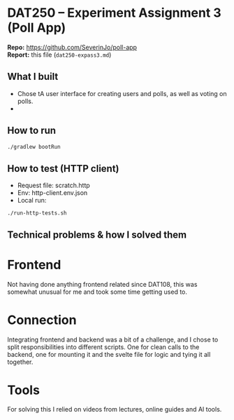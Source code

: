 # DAT250 – Experiment Assignment 3 (Poll App)

**Repo:** https://github.com/SeverinJo/poll-app  
**Report:** this file (`dat250-expass3.md`)

## What I built
- Chose tA user interface for creating users and polls, as well as voting on polls.
- 

## How to run
```bash
./gradlew bootRun
```
## How to test (HTTP client)

- Request file: scratch.http
- Env: http-client.env.json
- Local run:
```
./run-http-tests.sh
```

## Technical problems & how I solved them

# Frontend
Not having done anything frontend related since DAT108, this was somewhat unusual for me and took some time getting used to.

# Connection
Integrating frontend and backend was a bit of a challenge, and I chose to split responsibilities into different scripts. One for clean calls to the backend, one for mounting it and the svelte file for logic and tying it all together.

# Tools
For solving this I relied on videos from lectures, online guides and AI tools.